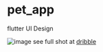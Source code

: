 # pet_app

flutter UI Design

![image](https://cdn.dribbble.com/users/3572409/screenshots/12217533/media/c667bcebc70222be99ba9b21adc38237.png)
see full shot at [dribble](https://dribbble.com/shots/12217533-Pet-adoption-Store-app)
